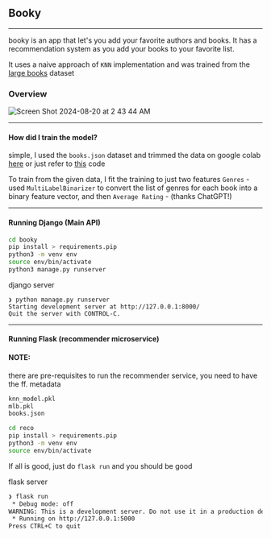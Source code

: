 ## Booky
----
booky is an app that let's you add your favorite authors and books. It has a recommendation system as you add your books to your favorite list.


It uses a naive approach of `KNN` implementation and was trained from the [large books](https://www.kaggle.com/datasets/opalskies/large-books-metadata-dataset-50-mill-entries?resource=download) dataset

### Overview

![Screen Shot 2024-08-20 at 2 43 44 AM](https://github.com/user-attachments/assets/e1359b4e-ad79-4a55-8537-15816052aff8)

----
#### How did I train the model?
simple, I used the `books.json` dataset and trimmed the data on google colab [here](https://www.kaggle.com/code/ioliveros/book-recommender-genre) or just refer to [this](https://github.com/ioliveros/booky/blob/main/reco/knn.py) code

To train from the given data, I fit the training to just two features 
`Genres` - used `MultiLabelBinarizer` to convert the list of genres for each book into a binary feature vector, and then `Average Rating` -  (thanks ChatGPT!)

--- 
#### Running Django (Main API)

```bash
cd booky
pip install > requirements.pip
python3 -m venv env
source env/bin/activate
python3 manage.py runserver
```
django server
```
❯ python manage.py runserver
Starting development server at http://127.0.0.1:8000/
Quit the server with CONTROL-C.
```

---
#### Running Flask (recommender microservice) 

#### NOTE: 
there are pre-requisites to run the recommender service, you need to have the ff. metadata
```bash
knn_model.pkl
mlb.pkl
books.json
```

```bash
cd reco
pip install > requirements.pip
python3 -m venv env
source env/bin/activate
```
If all is good, just do `flask run` and you should be good

flask server
```bash
❯ flask run
 * Debug mode: off
WARNING: This is a development server. Do not use it in a production deployment. Use a production WSGI server instead.
 * Running on http://127.0.0.1:5000
Press CTRL+C to quit
```
